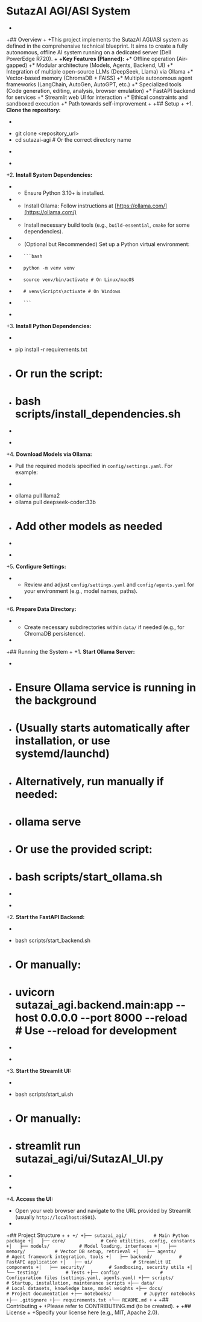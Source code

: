 # SutazAI AGI/ASI System
+
+## Overview
+
+This project implements the SutazAI AGI/ASI system as defined in the comprehensive technical blueprint. It aims to create a fully autonomous, offline AI system running on a dedicated server (Dell PowerEdge R720).
+
+**Key Features (Planned):**
+*   Offline operation (Air-gapped)
+*   Modular architecture (Models, Agents, Backend, UI)
+*   Integration of multiple open-source LLMs (DeepSeek, Llama) via Ollama
+*   Vector-based memory (ChromaDB + FAISS)
+*   Multiple autonomous agent frameworks (LangChain, AutoGen, AutoGPT, etc.)
+*   Specialized tools (Code generation, editing, analysis, browser emulation)
+*   FastAPI backend for services
+*   Streamlit web UI for interaction
+*   Ethical constraints and sandboxed execution
+*   Path towards self-improvement
+
+## Setup
+
+1.  **Clone the repository:**
+    ```bash
+    git clone <repository_url>
+    cd sutazai-agi # Or the correct directory name
+    ```
+
+2.  **Install System Dependencies:**
+    *   Ensure Python 3.10+ is installed.
+    *   Install Ollama: Follow instructions at [https://ollama.com/](https://ollama.com/)
+    *   Install necessary build tools (e.g., `build-essential`, `cmake` for some dependencies).
+    *   (Optional but Recommended) Set up a Python virtual environment:
+        ```bash
+        python -m venv venv
+        source venv/bin/activate # On Linux/macOS
+        # venv\Scripts\activate # On Windows
+        ```
+
+3.  **Install Python Dependencies:**
+    ```bash
+    pip install -r requirements.txt
+    # Or run the script:
+    # bash scripts/install_dependencies.sh
+    ```
+
+4.  **Download Models via Ollama:**
+    Pull the required models specified in `config/settings.yaml`. For example:
+    ```bash
+    ollama pull llama2
+    ollama pull deepseek-coder:33b
+    # Add other models as needed
+    ```
+
+5.  **Configure Settings:**
+    *   Review and adjust `config/settings.yaml` and `config/agents.yaml` for your environment (e.g., model names, paths).
+
+6.  **Prepare Data Directory:**
+    *   Create necessary subdirectories within `data/` if needed (e.g., for ChromaDB persistence).
+
+## Running the System
+
+1.  **Start Ollama Server:**
+    ```bash
+    # Ensure Ollama service is running in the background
+    # (Usually starts automatically after installation, or use systemd/launchd)
+    # Alternatively, run manually if needed:
+    # ollama serve
+    # Or use the provided script:
+    # bash scripts/start_ollama.sh
+    ```
+
+2.  **Start the FastAPI Backend:**
+    ```bash
+    bash scripts/start_backend.sh
+    # Or manually:
+    # uvicorn sutazai_agi.backend.main:app --host 0.0.0.0 --port 8000 --reload # Use --reload for development
+    ```
+
+3.  **Start the Streamlit UI:**
+    ```bash
+    bash scripts/start_ui.sh
+    # Or manually:
+    # streamlit run sutazai_agi/ui/SutazAI_UI.py
+    ```
+
+4.  **Access the UI:**
+    Open your web browser and navigate to the URL provided by Streamlit (usually `http://localhost:8501`).
+
+## Project Structure
+
+```
+/
+├── sutazai_agi/          # Main Python package
+│   ├── core/             # Core utilities, config, constants
+│   ├── models/           # Model loading, interfaces
+│   ├── memory/           # Vector DB setup, retrieval
+│   ├── agents/           # Agent framework integration, tools
+│   ├── backend/          # FastAPI application
+│   ├── ui/               # Streamlit UI components
+│   ├── security/         # Sandboxing, security utils
+│   └── testing/          # Tests
+├── config/               # Configuration files (settings.yaml, agents.yaml)
+├── scripts/              # Startup, installation, maintenance scripts
+├── data/                 # Local datasets, knowledge base, model weights
+├── docs/                 # Project documentation
+├── notebooks/            # Jupyter notebooks
+├── .gitignore
+├── requirements.txt
+└── README.md
+```
+
+## Contributing
+
+Please refer to CONTRIBUTING.md (to be created).
+
+## License
+
+Specify your license here (e.g., MIT, Apache 2.0). 